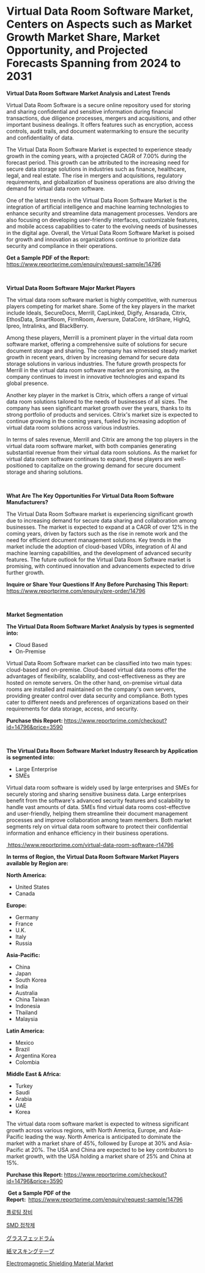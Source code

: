 <p><h1>Virtual Data Room Software Market, Centers on Aspects such as Market Growth Market Share, Market Opportunity, and Projected Forecasts Spanning from 2024 to 2031</h1></p><p><strong>Virtual Data Room Software Market Analysis and Latest Trends</strong></p>
<p><p>Virtual Data Room Software is a secure online repository used for storing and sharing confidential and sensitive information during financial transactions, due diligence processes, mergers and acquisitions, and other important business dealings. It offers features such as encryption, access controls, audit trails, and document watermarking to ensure the security and confidentiality of data.</p><p>The Virtual Data Room Software Market is expected to experience steady growth in the coming years, with a projected CAGR of 7.00% during the forecast period. This growth can be attributed to the increasing need for secure data storage solutions in industries such as finance, healthcare, legal, and real estate. The rise in mergers and acquisitions, regulatory requirements, and globalization of business operations are also driving the demand for virtual data room software.</p><p>One of the latest trends in the Virtual Data Room Software Market is the integration of artificial intelligence and machine learning technologies to enhance security and streamline data management processes. Vendors are also focusing on developing user-friendly interfaces, customizable features, and mobile access capabilities to cater to the evolving needs of businesses in the digital age. Overall, the Virtual Data Room Software Market is poised for growth and innovation as organizations continue to prioritize data security and compliance in their operations.</p></p>
<p><strong>Get a Sample PDF of the Report:&nbsp;</strong> <a href="https://www.reportprime.com/enquiry/request-sample/14796">https://www.reportprime.com/enquiry/request-sample/14796</a></p>
<p>&nbsp;</p>
<p><strong>Virtual Data Room Software Major Market Players</strong></p>
<p><p>The virtual data room software market is highly competitive, with numerous players competing for market share. Some of the key players in the market include Ideals, SecureDocs, Merrill, CapLinked, Digify, Ansarada, Citrix, EthosData, SmartRoom, FirmRoom, Aversure, DataCore, IdrShare, HighQ, Ipreo, Intralinks, and BlackBerry.</p><p>Among these players, Merrill is a prominent player in the virtual data room software market, offering a comprehensive suite of solutions for secure document storage and sharing. The company has witnessed steady market growth in recent years, driven by increasing demand for secure data storage solutions in various industries. The future growth prospects for Merrill in the virtual data room software market are promising, as the company continues to invest in innovative technologies and expand its global presence.</p><p>Another key player in the market is Citrix, which offers a range of virtual data room solutions tailored to the needs of businesses of all sizes. The company has seen significant market growth over the years, thanks to its strong portfolio of products and services. Citrix's market size is expected to continue growing in the coming years, fueled by increasing adoption of virtual data room solutions across various industries.</p><p>In terms of sales revenue, Merrill and Citrix are among the top players in the virtual data room software market, with both companies generating substantial revenue from their virtual data room solutions. As the market for virtual data room software continues to expand, these players are well-positioned to capitalize on the growing demand for secure document storage and sharing solutions.</p></p>
<p>&nbsp;</p>
<p><strong>What Are The Key Opportunities For Virtual Data Room Software Manufacturers?</strong></p>
<p><p>The Virtual Data Room Software market is experiencing significant growth due to increasing demand for secure data sharing and collaboration among businesses. The market is expected to expand at a CAGR of over 12% in the coming years, driven by factors such as the rise in remote work and the need for efficient document management solutions. Key trends in the market include the adoption of cloud-based VDRs, integration of AI and machine learning capabilities, and the development of advanced security features. The future outlook for the Virtual Data Room Software market is promising, with continued innovation and advancements expected to drive further growth.</p></p>
<p><strong>Inquire or Share Your Questions If Any Before Purchasing This Report:</strong> <a href="https://www.reportprime.com/enquiry/pre-order/14796">https://www.reportprime.com/enquiry/pre-order/14796</a></p>
<p>&nbsp;</p>
<p><strong>Market Segmentation</strong></p>
<p><strong>The Virtual Data Room Software Market Analysis by types is segmented into:</strong></p>
<p><ul><li>Cloud Based</li><li>On-Premise</li></ul></p>
<p><p>Virtual Data Room Software market can be classified into two main types: cloud-based and on-premise. Cloud-based virtual data rooms offer the advantages of flexibility, scalability, and cost-effectiveness as they are hosted on remote servers. On the other hand, on-premise virtual data rooms are installed and maintained on the company's own servers, providing greater control over data security and compliance. Both types cater to different needs and preferences of organizations based on their requirements for data storage, access, and security.</p></p>
<p><strong>Purchase this Report:&nbsp;</strong><a href="https://www.reportprime.com/checkout?id=14796&price=3590">https://www.reportprime.com/checkout?id=14796&price=3590</a></p>
<p>&nbsp;</p>
<p><strong>The Virtual Data Room Software Market Industry Research by Application is segmented into:</strong></p>
<p><ul><li>Large Enterprise</li><li>SMEs</li></ul></p>
<p><p>Virtual data room software is widely used by large enterprises and SMEs for securely storing and sharing sensitive business data. Large enterprises benefit from the software's advanced security features and scalability to handle vast amounts of data. SMEs find virtual data rooms cost-effective and user-friendly, helping them streamline their document management processes and improve collaboration among team members. Both market segments rely on virtual data room software to protect their confidential information and enhance efficiency in their business operations.</p></p>
<p><a href="https://www.reportprime.com/virtual-data-room-software-r14796">&nbsp;https://www.reportprime.com/virtual-data-room-software-r14796</a></p>
<p><strong>In terms of Region, the Virtual Data Room Software Market Players available by Region are:</strong></p>
<p>
    <p> <strong> North America: </strong>
        <ul>
            <li>United States</li>
            <li>Canada</li>
        </ul>
        </p> 
    <p> <strong> Europe: </strong>
        <ul>
            <li>Germany</li>
            <li>France</li>
            <li>U.K.</li>
            <li>Italy</li>
            <li>Russia</li>
        </ul>
        </p> 
    <p> <strong> Asia-Pacific: </strong>
        <ul>
            <li>China</li>
            <li>Japan</li>
            <li>South Korea</li>
            <li>India</li>
            <li>Australia</li>
            <li>China Taiwan</li>
            <li>Indonesia</li>
            <li>Thailand</li>
            <li>Malaysia</li>
        </ul>
        </p> 
    <p> <strong> Latin America: </strong>
        <ul>
            <li>Mexico</li>
            <li>Brazil</li>
            <li>Argentina Korea</li>
            <li>Colombia</li>
        </ul>
        </p> 
    <p> <strong> Middle East & Africa: </strong>
        <ul>
            <li>Turkey</li>
            <li>Saudi</li>
            <li>Arabia</li>
            <li>UAE</li>
            <li>Korea</li>
        </ul>
    </p>
    </p>
<p><p>The virtual data room software market is expected to witness significant growth across various regions, with North America, Europe, and Asia-Pacific leading the way. North America is anticipated to dominate the market with a market share of 45%, followed by Europe at 30% and Asia-Pacific at 20%. The USA and China are expected to be key contributors to market growth, with the USA holding a market share of 25% and China at 15%.</p></p>
<p><strong>Purchase this Report: </strong><a href="https://www.reportprime.com/checkout?id=14796&price=3590">https://www.reportprime.com/checkout?id=14796&price=3590</a></p>
<p>&nbsp;<strong>Get a Sample PDF of the Report:&nbsp;&nbsp;</strong><a href="https://www.reportprime.com/enquiry/request-sample/14796">https://www.reportprime.com/enquiry/request-sample/14796</a></p>
<p><strong></strong></p>
<p><p><a href="https://medium.com/@darrickdibbert2022/%EB%B6%80%EC%9C%A0%EC%9E%A5%EB%B9%84-%EC%8B%9C%EC%9E%A5-%EB%B6%84%EC%84%9D-%EA%B7%B8-cagr-%EC%8B%9C%EC%9E%A5-%EC%84%B8%EB%B6%84%ED%99%94-%EB%B0%8F-%EC%A0%84-%EC%84%B8%EA%B3%84-%EC%82%B0%EC%97%85-%EA%B0%9C%EC%9A%94-b584524f48da">플로팅 장비</a></p><p><a href="https://medium.com/@anvil67678789/smd-%EC%A0%91%EC%B0%A9%EC%A0%9C-%EC%8B%9C%EC%9E%A5-%EA%B2%BD%EC%9F%81-%EB%B6%84%EC%84%9D-%EC%8B%9C%EC%9E%A5-%EB%8F%99%ED%96%A5-%EB%B0%8F-2031%EB%85%84%EA%B9%8C%EC%A7%80%EC%9D%98-%EC%98%88%EC%B8%A1-64b6feeff486">SMD 접착제</a></p><p><a href="https://medium.com/@kaiyaahoney54645/%E7%89%A7%E8%8D%89%E3%81%A7%E9%A3%BC%E8%82%B2%E3%81%95%E3%82%8C%E3%81%9F%E7%BE%8A%E3%81%AE%E5%B8%82%E5%A0%B4%E8%A6%8F%E6%A8%A1-%E5%B8%82%E5%A0%B4%E8%A6%8B%E9%80%9A%E3%81%97%E3%81%A8%E5%B8%82%E5%A0%B4%E4%BA%88%E6%B8%AC-2024%E5%B9%B4%E3%81%8B%E3%82%892031%E5%B9%B4%E3%81%BE%E3%81%A7-11e6c4f8a795">グラスフェッドラム</a></p><p><a href="https://medium.com/@ferneconroy11/%E7%B4%99%E3%83%9E%E3%82%B9%E3%82%AD%E3%83%B3%E3%82%B0%E3%83%86%E3%83%BC%E3%83%97%E5%B8%82%E5%A0%B4-2031%E5%B9%B4%E3%81%BE%E3%81%A7%E3%81%AE%E6%88%90%E5%8A%9F%E3%81%99%E3%82%8B%E3%83%93%E3%82%B8%E3%83%8D%E3%82%B9%E6%88%A6%E7%95%A5%E3%81%AE%E9%8D%B5-cb82224a6a30">紙マスキングテープ</a></p><p><a href="https://www.linkedin.com/pulse/decoding-electromagnetic-shielding-material-market-deep-aqsbe?trackingId=A9Dn2Wc4qxCyMjvg67Z3AA%3D%3D">Electromagnetic Shielding Material Market</a></p></p>